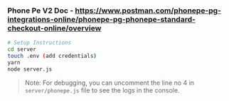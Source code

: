 ### Phone Pe V2 Doc - https://www.postman.com/phonepe-pg-integrations-online/phonepe-pg-phonepe-standard-checkout-online/overview

```bash
# Setup Instructions
cd server
touch .env (add credentials)
yarn
node server.js
```

> Note: For debugging, you can uncomment the line no 4 in `server/phonepe.js` file to see the logs in the console.

